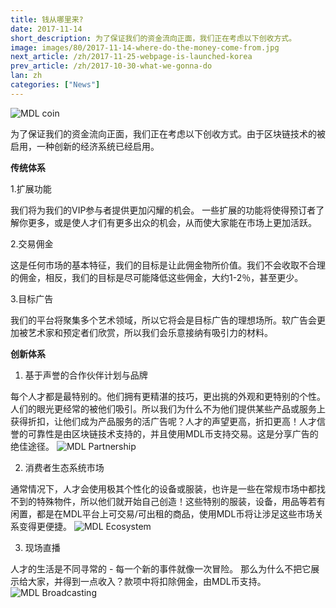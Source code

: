 ```yaml
---
title: 钱从哪里来?
date: 2017-11-14
short_description: 为了保证我们的资金流向正面，我们正在考虑以下创收方式。
image: images/80/2017-11-14-where-do-the-money-come-from.jpg
next_article: /zh/2017-11-25-webpage-is-launched-korea
prev_article: /zh/2017-10-30-what-we-gonna-do
lan: zh
categories: ["News"]
---
```


![MDL coin](https://gateway.ipfs.io/ipfs/QmVHZDTzBb96QgMsCqSEzxuwzyYX4BfNa5M7kxTYWvQC8u/coin.png)

为了保证我们的资金流向正面，我们正在考虑以下创收方式。由于区块链技术的被启用，一种创新的经济系统已经启用。

**传统体系**

  1.扩展功能

  我们将为我们的VIP参与者提供更加闪耀的机会。 一些扩展的功能将使得预订者了解你更多，或是使人才们有更多出众的机会，从而使大家能在市场上更加活跃。

  2.交易佣金

  这是任何市场的基本特征，我们的目标是让此佣金物所价值。我们不会收取不合理的佣金，相反，我们的目标是尽可能降低这些佣金，大约1-2％，甚至更少。

  3.目标广告

  我们的平台将聚集多个艺术领域，所以它将会是目标广告的理想场所。软广告会更加被艺术家和预定者们欣赏，所以我们会乐意接纳有吸引力的材料。

**创新体系**

  1. 基于声誉的合作伙伴计划与品牌
  
  每个人才都是最特别的。他们拥有更精湛的技巧，更出挑的外观和更特别的个性。人们的眼光更经常的被他们吸引。所以我们为什么不为他们提供某些产品或服务上获得折扣，让他们成为产品服务的活广告呢？人才的声望更高，折扣更高！人才信誉的可靠性是由区块链技术支持的，并且使用MDL币支持交易。这是分享广告的绝佳途径。
 ![MDL Partnership](https://gateway.ipfs.io/ipfs/QmXYFsWZ6xD8x1JoHW4XTisgURXJbtTd2XrM2n2UNPkWHb/partnership.jpg)
  
  2. 消费者生态系统市场
  
  通常情况下，人才会使用极其个性化的设备或服装，也许是一些在常规市场中都找不到的特殊物件，所以他们就开始自己创造！这些特别的服装，设备，用品等若有闲置，都是在MDL平台上可交易/可出租的商品，使用MDL币将让涉足这些市场关系变得更便捷。
 ![MDL Ecosystem](https://gateway.ipfs.io/ipfs/QmYkMaUN76r9uwsDbBTPXEjKcQ2tD5MjqK8utdbzQSrdy2/ecosystem.jpg)

  3. 现场直播

  人才的生活是不同寻常的 - 每一个新的事件就像一次冒险。 那么为什么不把它展示给大家，并得到一点收入？款项中将扣除佣金，由MDL币支持。
 ![MDL Broadcasting](https://gateway.ipfs.io/ipfs/QmaQKVcmPzuJ7GU1o7hvQ267q2iNEc2AcTgzgXqbur8dDk/broadcasting.jpg)
